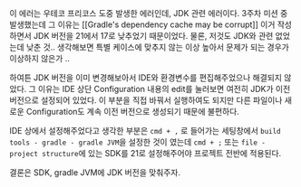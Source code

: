 이 에러는 우테코 프리코스 도중 발생한 에러인데, JDK 관련 에러이다.
3주차 미션 중 발생했는데 그 이유는 [[Gradle's dependency cache may be corrupt]] 이거 작성하면서
JDK 버전을 21에서 17로 낮추었기 때문이었다. 물론, 저것도 JDK와 관련 없었는데 낮춘 것..
생각해보면 특별 케이스에 맞추지 않는 이상 높아서 문제가 되는 경우가 이상하지 않은가 ..

하여튼 JDK 버전을 이미 변경해보아서 IDE와 환경변수를 편집해주었으나 해결되지 않았다.
그 이유는 IDE 상단 Configuration 내용의 edit를 눌러보면 여전히 JDK가 이전 버전으로 설정되어 있었다.
이 부분을 직접 바꿔서 실행하여도 되지만 다른 파일이나 새로운 Configuration도 계속 이전 버전으로 생성되기 때문에 불편하다.

IDE 상에서 설정해주었다고 생각한 부분은 `cmd + ,` 로 들어가는 세팅창에서 
`build tools - gradle - gradle JVM`을 설정한 것이 였는데 
`cmd + ;` 또는 `file - project structure`에 있는 SDK를 21로 설정해주어야 프로젝트 전반에 적용된다.

결론은 SDK, gradle JVM에 JDK 버전을 맞춰주자.